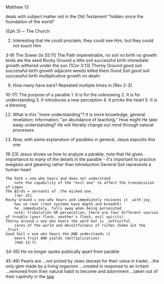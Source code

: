 Matthew 13

deals with subject matter not in the Old Testament
"hidden since the foundation of the world"

{Eph 3} ~ The Church

2) Interesting that He could proclaim, they could see Him, but they could not touch Him

3-9) The Sower
	[Is 55:11]
	The Path
		impenetrable, no soil
		no birth
		no growth
		birds ate the seed
	Rocky Ground
		a little soil
		successful birth
		immediate growth
		withered under the sun [1Cor 3:13]
	Thorny Ground
		good soil
		successful birth
		growth
		adjacent weeds killed them
	Good Soil
		good soil
		successful birth
		multiplicative growth
		no death

9) How many have ears?  Repeated multiple times in [Rev 2-3]

10-17) The purpose of a parable
	1. It is for the unknowing
	2. It is for understanding
	3. It introduces a new perception
	4. It pricks the heart
	5. It is a blessing

12) What is this "more understanding"?
  It is more knowledge, general revelation: information; "an abundance of teaching."
How might He take away understanding?
  He will literally change our mind through natural processes.


18) Now, with some explanation of parables in general, Jesus exposits this one

19-23) Jesus shows us how to analyze a parable; note that He gives importance to many of the details in the parable - it's important to practice exegesis and gleaning rather than introduction
	General
		Soil represents a human heart

	The Path = one who hears and does not understand
		note the capability of the "evil one" to affect the transmission of Logos
	The Birds = servants of _the wicked one_
		[Jer 25]
	Rocky Ground = one who hears and immediately recieves it _with joy_
		has no root (root systems have depth and breadth)
		he _immediately_ falls away when being persecuted
		note: tribulation OR persecution; there are four different sources of trouble (your flesh, another's flesh, evil spirits)
	Thorny Ground = one who hears the word but is _unfruitful_
		cares of the world and deceitfulness of riches choke out the _fruit_
	Good Soil = one who hears the AND understands it
		bears fruit AND yields (multiplicative)
		[Heb 13:7]


34-35) He no longer spoke publically apart from parable


45-46) Pearls are
...not prized by Jews (except for their value in trade)
...the only gem made by a living organism
...created in response to an irritant
...removed from their natural habit to become and adornment
...taken out of their captivity in the [sea](/Pattern/Seas)
